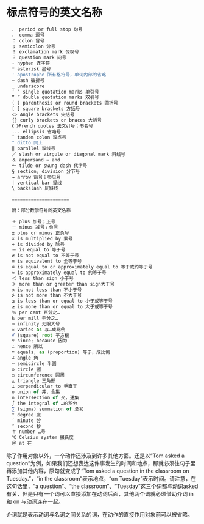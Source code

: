 # 标点符号的英文名称

```js
  ． period or full stop 句号
  ， comma 逗号
  ： colon 冒号
  ； semicolon 分号
  ！ exclamation mark 惊叹号
  ？ question mark 问号
  - hyphen 连字符
  * asterisk 星号
  ' apostrophe 所有格符号，单词内部的省略
  — dash 破折号
  _ underscore
  ‘ ’ single quotation marks 单引号
  “ ” double quotation marks 双引号
  ( ) parenthesis or round brackets 圆括号
  [ ] square brackets 方括号
  <> Angle brackets 尖括号
  {} curly brackets or braces 大括号
  《 》French quotes 法文引号；书名号
  ... ellipsis 省略号
  ¨ tandem colon 双点号
  " ditto 同上
  ‖ parallel 双线号
  ／ slash or virgule or diagonal mark 斜线号
  ＆ ampersand = and
  ～ tilde or swung dash 代字号
  § section; division 分节号
  → arrow 箭号；参见号
  | vertical bar 竖线
  \ backslash 反斜线

  =====================

  附：部分数学符号的英文名称

  ＋ plus 加号；正号
  － minus 减号；负号
  ± plus or minus 正负号
  × is multiplied by 乘号
  ÷ is divided by 除号
  ＝ is equal to 等于号
  ≠ is not equal to 不等于号
  ≡ is equivalent to 全等于号
  ≌ is equal to or approximately equal to 等于或约等于号
  ≈ is approximately equal to 约等于号
  ＜ less than sign 小于号
  ＞ more than or greater than sign大于号
  ≮ is not less than 不小于号
  ≯ is not more than 不大于号
  ≤ is less than or equal to 小于或等于号
  ≥ is more than or equal to 大于或等于号
  ％ per cent 百分之…
  ‰ per mill 千分之…
  ∞ infinity 无限大号
  ∝ varies as 与…成比例
  √ (square) root 平方根
  ∵ since; because 因为
  ∴ hence 所以
  ∷ equals, as (proportion) 等于，成比例
  ∠ angle 角
  ⌒ semicircle 半圆
  ⊙ circle 圆
  ○ circumference 圆周
  △ triangle 三角形
  ⊥ perpendicular to 垂直于
  ∪ union of 并，合集
  ∩ intersection of 交，通集
  ∫ the integral of …的积分
  ∑ (sigma) summation of 总和
  ° degree 度
  ′ minute 分
  ″ second 秒
  ＃ number …号
  ℃ Celsius system 摄氏度
  ＠ at 在
```
除了作用对象以外，一个动作还涉及到许多其他方面。还是以“Tom asked a question”为例，如果我们还想表达这件事发生的时间和地点，那就必须往句子里再添加其他内容，原句就变成了“Tom asked a question in the classroom on Tuesday.”，“in the classroom”表示地点，“on Tuesday”表示时间。请注意，在这句话里，“a question”、“the classroom”、“Tuesday”这三个词都与动词asked有关，但是只有一个词可以直接添加在动词后面，其他两个词就必须借助介词 in 和 on 与动词连在一起。

介词就是表示动词与名词之间关系的词，在动作的直接作用对象前可以被省略。